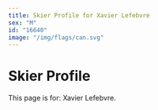```yaml
---
title: Skier Profile for Xavier Lefebvre
sex: "M"
id: "16640"
image: "/img/flags/can.svg" 
---
```


# Skier Profile

This page is for: Xavier Lefebvre.
    